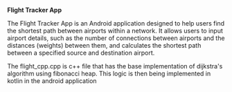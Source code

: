 **Flight Tracker App**


The Flight Tracker App is an Android application designed to help users find the shortest path between airports within a network. It allows users to input airport details, such as the number of connections between airports and the distances (weights) between them, and calculates the shortest path between a specified source and destination airport.

The flight_cpp.cpp is c++ file that has the base implementation of dijkstra's algorithm using fibonacci heap. This logic is then being implemented in kotlin in the android application

